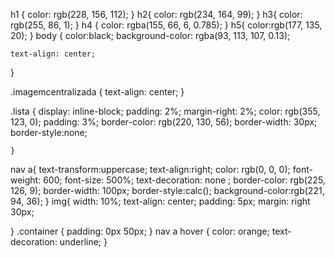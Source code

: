 h1 {
    color: rgb(228, 156, 112);
}
h2{
    color: rgb(234, 164, 99);
}
h3{
    color: rgb(255, 86, 1);
}
h4 {
    color: rgba(155, 66, 6, 0.785);
}
 h5{ 
    color:rgb(177, 135, 20);
 }
body {
    color:black;
    background-color: rgba(93, 113, 107, 0.13);

    text-align: center;
}


.imagemcentralizada {
 text-align: center;
}


.lista {
        display: inline-block;
        padding: 2%;
        margin-right: 2%;
        color: rgb(355, 123, 0);
        padding: 3%;
        border-color: rgb(220, 130, 56);
        border-width: 30px;
        border-style:none;
      
    }

nav a{
    text-transform:uppercase;
    text-align:right;
    color: rgb(0, 0, 0);
    font-weight: 600;
    font-size: 500%;
    text-decoration: none ;
    border-color: rgb(225, 126, 9);
    border-width: 100px;
    border-style:calc(); 
    background-color:rgb(221, 94, 36);
}
img{ 
   width:  10%;
   text-align: center;
   padding: 5px;
   margin: right 30px;
   
}
.container {
    padding: 0px 50px;
}
nav a hover {
    color: orange;
    text-decoration: underline;
}
